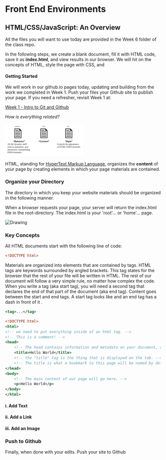 # Front End Environments
## HTML/CSS/JavaScript: An Overview

All the files you will want to use today are provided in the Week 6
folder of the class repo.

In the following steps, we create a blank document, fill it with HTML
code, save it as **index.html**, and view results in our browser. We
will hit on the concepts of HTML, style the page with CSS, and

#### Getting Started

We will work in our github.io pages today, updating and building from
the work we completed in Week 1. Push your files your Github site to
publish your page. If you need a refresher, revisit Week 1 at:

[Week 1 - Intro to Git and Github](https://github.com/civic-data-design-lab/16_11.S947/blob/master/week1/Part1_IntroGitAndGithub.ipynb)

*How is everything related?*

<img src="images/environment.png" alt="Drawing" style="width: 50%;"/>

HTML, standing for [HyperText Markup Language](https://en.wikipedia.org/wiki/HTML), organizes the **content**
of your page by creating elements in which your page materials are contained.

### Organize your Directory

The directory in which you keep your website materials should be organized in the following manner.

When a browser requests your page, your server will return the index.html file in the root-directory. The index.html is your 'root'... or 'home'... page.

<img src="http://duspviz.mit.edu/wp-content/uploads/2015/01/file-structure.png" alt="Drawing"/>

### Key Concepts

All HTML documents start with the following line of code:

```xml
<!DOCTYPE html>
```

Materials are organized into elements that are contained by tags. HTML tags are keywords surrounded by angled brackets. This tag states for the browser that the rest of your file will be written in HTML. The rest of our document will follow a very simple rule, no matter how complex the code. When you write a tag (aka start tag), you will need a second tag that declares the end of that part of the document (aka end tag). Content goes between the start and end tags. A start tag looks like and an end tag has a dash in front of it .

```xml
<tag>...</tag>
```


```xml
<!DOCTYPE html>
<html>
<!-- we need to put everything inside of an html tag. -->
<!-- This is a comment! -->
<head>
	<!-- The head contains information and metadata on your document, along with links to stylesheets. -->
	<title>Hello World</title>
	<!-- the "title" tag is the thing that is displayed on the tab. -->
	<!-- The title is what a bookmark to this page will be named by default. -->
</head>
<body>
	<!-- The main content of our page will go here. -->
	<p>Hello World</p>
</body>
</html>
```

#### i. Add Text

#### ii. Add a Link

#### iii. Add an Image

### Push to Github

Finally, when done with your edits. Push your site to Github